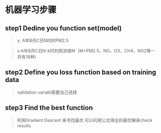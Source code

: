 # 机器学习步骤
##  step1 Dedine you function set(model)
> y: A年B月C日N时的PM2.5

> x:A年B月C日N-k时的观测值M（M=PM2.5，NO，O3，CH4，NO2等一共有18种）
## step2 Define you loss function based on training data
> validation variabl需要自己选择
## step3 Find the best function
> 利用Gradient Descent 来寻找最优 
> 可以利用公式得出的最优解来check results